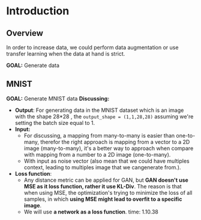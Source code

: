 # Introduction
## Overview
In order to increase data, we could perform data augmentation or use transfer learning when the data at hand is strict.  

**GOAL:** Generate data
## MNIST
**GOAL:** Generate MNIST data
**Discussing:**
- **Output**: For generating data in the MNIST dataset which is an image with the shape 28\*28 , the `output_shape = (1,1,28,28)` assuming we're setting the batch size equal to 1. 
- **Input:** 
	- For discussing, a mapping from many-to-many is easier than one-to-many, therefor the right approach is mapping from a vector to a 2D image (many-to-many), it's a better way to approach when compare with mapping from a number to a 2D image (one-to-many).  
	- With input as noise vector (also mean that we could have multiples context, leading to multiples image that we cangenerate from.).
- **Loss function**: 
	- Any distance metric can be applied for GAN, but **GAN doesn't use MSE as it loss function, rather it use KL-Div**. The reason is that when using MSE, the optimization's trying to minimize the loss of all samples, in which **using MSE might lead to overfit to a specific image**. 
	- We will use **a network as a loss function**. time: 1.10.38